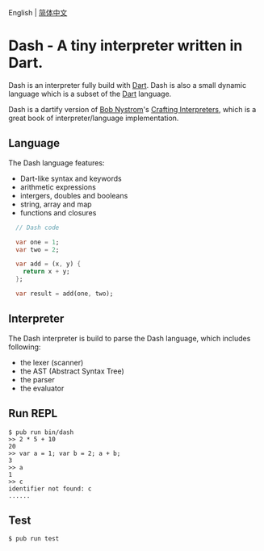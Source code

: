 English | [简体中文](./README.zh-CN.md)

# Dash - A tiny interpreter written in Dart.

Dash is an interpreter fully build with [Dart](https://dart.dev). Dash is also a small dynamic language which is a subset of the [Dart](https://dart.dev) language.

Dash is a dartify version of [Bob Nystrom](https://github.com/munificent)'s [Crafting Interpreters](http://craftinginterpreters.com/), which is a great book of interpreter/language implementation.

## Language

The Dash language features:

  * Dart-like syntax and keywords
  * arithmetic expressions
  * intergers, doubles and booleans
  * string, array and map
  * functions and closures

  ``` dart
    // Dash code

    var one = 1;
    var two = 2;

    var add = (x, y) {
      return x + y;
    };

    var result = add(one, two);
  ```

## Interpreter

The Dash interpreter is build to parse the Dash language, which includes following:

  * the lexer (scanner)
  * the AST (Abstract Syntax Tree)
  * the parser
  * the evaluator

## Run REPL

    $ pub run bin/dash
    >> 2 * 5 + 10
    20
    >> var a = 1; var b = 2; a + b;
    3
    >> a
    1
    >> c
    identifier not found: c
    ......
    

## Test

    $ pub run test
